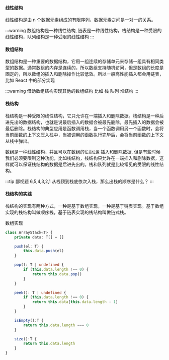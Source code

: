 #### 线性结构

线性结构是由 n 个数据元素组成的有限序列，数据元素之间是一对一的关系。

:::warning
数组结构是一种线性结构, 链表是一种线性结构，栈结构是一种受限的线性结构，队列结构是一种受限的线性结构
:::

#### 数组结构

数组结构是一种重要的数据结构，它用一组连续的存储单元来存储一组具有相同类型的数据。通常数组的内存是连续的，所以数组支持随机访问，但是数组的长度是固定的，所以数组的插入和删除操作比较低效。所以一般高性能插入都会用链表，比如 React 中的部分实现


:::warning
借助数组结构实现其他的数组结构 比如 栈 队列 堆结构
:::


#### 栈结构

栈结构是一种受限的线性结构，它只允许在一端插入和删除数据。栈结构是一种后进先出的数据结构，也就是说最后插入的数据会被最先删除，最先插入的数据会被最后删除。栈结构的典型应用是函数调用栈，当一个函数调用另一个函数时，会将当前函数的上下文压入栈中，当被调用的函数执行完毕后，会将当前函数的上下文从栈中弹出。

数组是一种线性结构，并且可以在数组的`任意位置` 插入和删除数据, 但是有些时候我们必须要限制这种功能，比如栈结构，栈结构只允许在一端插入和删除数据，这样就可以保证栈结构的数据是后进先出的。栈和队列就是比较常见的受限的线性结构。


:::tip 鄙视题
6,5,4,3,2,1 从栈顶到栈底依次入栈，那么出栈的顺序是什么？
:::


#### 栈结构的实践

栈结构的实现有两种方式，一种是基于数组实现，一种是基于链表实现。基于数组实现的栈结构叫做顺序栈，基于链表实现的栈结构叫做链式栈。

数组实现
```ts
class ArrayStack<T> {
    private data: T[] = []

    push(el: T) {
        this.data.push(el)
    }

    pop(): T | undefined {
        if (this.data.length !== 0) {
            return this.data.pop()
        }
    }

    peek(): T | undefined {
        if (this.data.length !== 0) {
            return this.data[this.data.length - 1]
        }
    }

    isEmpty():T {
        return this.data.length === 0
    }

    size():T {
        return this.data.length
    }
}
```
